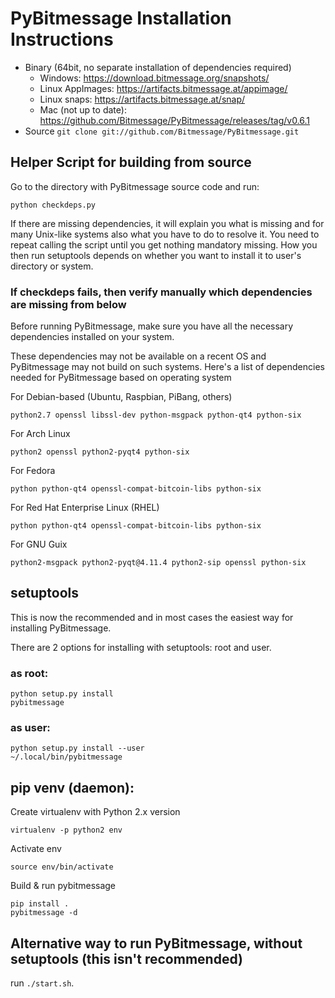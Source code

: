 # PyBitmessage Installation Instructions
- Binary (64bit, no separate installation of dependencies required)
    - Windows: https://download.bitmessage.org/snapshots/
    - Linux AppImages: https://artifacts.bitmessage.at/appimage/
	- Linux snaps: https://artifacts.bitmessage.at/snap/
    - Mac (not up to date): https://github.com/Bitmessage/PyBitmessage/releases/tag/v0.6.1
- Source
    `git clone git://github.com/Bitmessage/PyBitmessage.git`

## Helper Script for building from source
Go to the directory with PyBitmessage source code and run:
```
python checkdeps.py
```
If there are missing dependencies, it will explain you what is missing
and for many Unix-like systems also what you have to do to resolve it. You need
to repeat calling the script until you get nothing mandatory missing. How you
then run setuptools depends on whether you want to install it to
user's directory or system.

### If checkdeps fails, then verify manually which dependencies are missing from below
Before running PyBitmessage, make sure you have all the necessary dependencies
installed on your system.

These dependencies may not be available on a recent OS and PyBitmessage may not
build on such systems. Here's a list of dependencies needed for PyBitmessage
based on operating system

For Debian-based (Ubuntu, Raspbian, PiBang, others)
```
python2.7 openssl libssl-dev python-msgpack python-qt4 python-six
```
For Arch Linux
```
python2 openssl python2-pyqt4 python-six
```
For Fedora
```
python python-qt4 openssl-compat-bitcoin-libs python-six
```
For Red Hat Enterprise Linux (RHEL)
```
python python-qt4 openssl-compat-bitcoin-libs python-six
```
For GNU Guix
```
python2-msgpack python2-pyqt@4.11.4 python2-sip openssl python-six
```

## setuptools
This is now the recommended and in most cases the easiest way for
installing PyBitmessage.

There are 2 options for installing with setuptools: root and user.

### as root:
```
python setup.py install
pybitmessage
```

### as user:
```
python setup.py install --user
~/.local/bin/pybitmessage
```

## pip venv (daemon):
Create virtualenv with Python 2.x version
```
virtualenv -p python2 env
```

Activate env
```
source env/bin/activate
```

Build & run pybitmessage
```
pip install .
pybitmessage -d
```

## Alternative way to run PyBitmessage, without setuptools (this isn't recommended)
run `./start.sh`.
